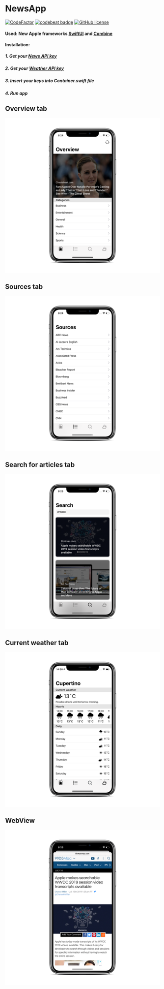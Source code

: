# NewsApp
[![CodeFactor](https://www.codefactor.io/repository/github/alexeyvoronov96/newsapp-with-swiftui-and-combine/badge)](https://www.codefactor.io/repository/github/alexeyvoronov96/newsapp-with-swiftui-and-combine)
[![codebeat badge](https://codebeat.co/badges/4c920b0e-1b07-4786-8a5e-efe56e123038)](https://codebeat.co/projects/github-com-alexeyvoronov96-newsapp-with-swiftui-and-combine-master)
[![GitHub license](https://img.shields.io/github/license/AlexeyVoronov96/NewsApp-With-SwiftUI-And-Combine.svg)](https://github.com/AlexeyVoronov96/NewsApp-With-SwiftUI-And-Combine/blob/master/LICENSE)
#### Used: New Apple frameworks [SwiftUI](https://developer.apple.com/documentation/swiftui) and [Combine](https://developer.apple.com/documentation/combine)
#### Installation:
##### 1. Get your [News API key](https://newsapi.org)
##### 2. Get your [Weather API key](https://darksky.net)
##### 3. Insert your keys into Container.swift file
##### 4. Run app
## Overview tab
![OverviewTab](https://github.com/AlexeyVoronov96/NewsApp-With-SwiftUI/blob/master/NewsApp%20With%20SwiftUI%20Framework/ScreenShots/OverviewTab.png)
## Sources tab
![SourcesTab](https://github.com/AlexeyVoronov96/NewsApp-With-SwiftUI/blob/master/NewsApp%20With%20SwiftUI%20Framework/ScreenShots/SourcesTab.png)
## Search for articles tab
![SearchForArticlesTab](https://github.com/AlexeyVoronov96/NewsApp-With-SwiftUI/blob/master/NewsApp%20With%20SwiftUI%20Framework/ScreenShots/SearchTab.png)
## Current weather tab
![CurrentWeatherTab](https://github.com/AlexeyVoronov96/NewsApp-With-SwiftUI/blob/master/NewsApp%20With%20SwiftUI%20Framework/ScreenShots/Weather.png)
## WebView
![WebView](https://github.com/AlexeyVoronov96/NewsApp-With-SwiftUI/blob/master/NewsApp%20With%20SwiftUI%20Framework/ScreenShots/WebView.png)

